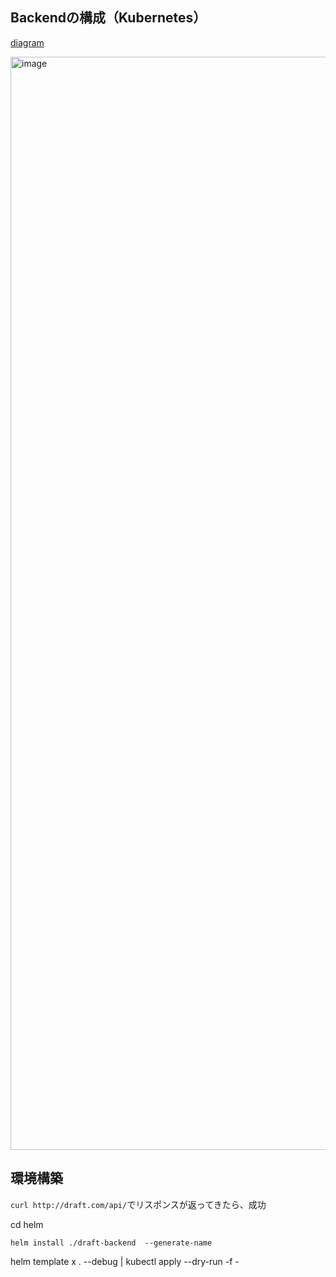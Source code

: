 ## Backendの構成（Kubernetes）

[diagram](https://app.diagrams.net/?src=about#G1CuJWLpUqeXx_Qj7RZWCZc-ojCXzTaIJ_)

<img width="1749" alt="image" src="https://user-images.githubusercontent.com/84740493/197341460-494f2352-0da0-406d-ba0a-d1a92476d51e.png">

## 環境構築

`curl http://draft.com/api/`でリスポンスが返ってきたら、成功

cd helm

`helm install ./draft-backend  --generate-name`

helm template x . --debug | kubectl apply --dry-run -f -


